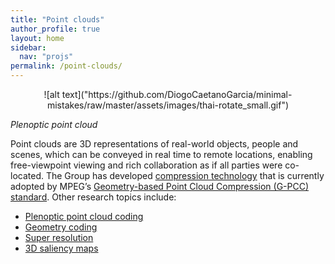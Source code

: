 ```yaml
---
title: "Point clouds"
author_profile: true
layout: home
sidebar:
  nav: "projs"
permalink: /point-clouds/
---
```



<p style="text-align:center;">
  ![alt text]("https://github.com/DiogoCaetanoGarcia/minimal-mistakes/raw/master/assets/images/thai-rotate_small.gif")
  
  _Plenoptic point cloud_
</p>

Point clouds are 3D representations of real-world objects, people and scenes, which can be conveyed in real time to remote locations, enabling free-viewpoint viewing and rich collaboration as if all parties were co-located. The Group has developed [compression technology](http://queiroz.divp.org/papers/ieee_tip_raht3d.pdf) that is currently adopted by MPEG’s [Geometry-based Point Cloud Compression (G-PCC) standard](https://ieeexplore.ieee.org/document/8571288). Other research topics include:

* [Plenoptic point cloud coding](http://queiroz.divp.org/papers/ieee_tip2018_plenopticpc.pdf)
* [Geometry coding](https://ieeexplore.ieee.org/document/8957232)
* [Super resolution](http://queiroz.divp.org/papers/icip2018_tiagoSR.pdf)
* [3D saliency maps](http://queiroz.divp.org/papers/MMSP2020_vitor.pdf)


<!-- * Color compression
  * RAHT
  * Plenoptic color compression
  * Gaussian process transforms
* Motion estimation
* Geometry compression
  * Image-based
  * Octree-based
* Region-of-interest/saliency
* Super-resolution
 -->